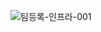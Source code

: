 ![팀등록-인프라-001](https://github.com/leehjhjhj/image-converter-using-sqs-lambda-code/assets/102458609/e15e430a-7e55-424c-bfb3-3049fa2aeda6)
